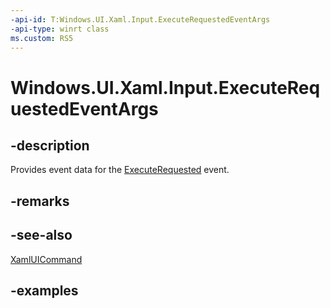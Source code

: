 ```yaml
---
-api-id: T:Windows.UI.Xaml.Input.ExecuteRequestedEventArgs
-api-type: winrt class
ms.custom: RS5
---
```


<!-- Class syntax.
public class ExecuteRequestedEventArgs 
-->

# Windows.UI.Xaml.Input.ExecuteRequestedEventArgs

## -description

Provides event data for the [ExecuteRequested](xamluicommand_executerequested.md) event.



## -remarks

## -see-also

[XamlUICommand](xamluicommand.md)

## -examples

